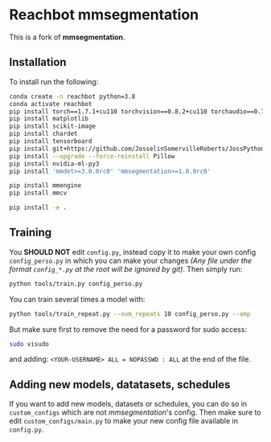 # Reachbot mmsegmentation

This is a fork of **mmsegmentation**.

## Installation

To install run the following:
```bash
conda create -n reachbot python=3.8
conda activate reachbot
pip install torch==1.7.1+cu110 torchvision==0.8.2+cu110 torchaudio==0.7.2 -f https://download.pytorch.org/whl/torch_stable.html
pip install matplotlib
pip install scikit-image
pip install chardet
pip install tensorboard
pip install git+https://github.com/JosselinSomervilleRoberts/JossPythonToolbox.git
pip install --upgrade --force-reinstall Pillow
pip install nvidia-ml-py3
pip install 'mmdet>=3.0.0rc0' 'mmsegmentation>=1.0.0rc0'

pip install mmengine
pip install mmcv

pip install -e .
```

## Training

You **SHOULD NOT** edit `config.py`, instead copy it to make your own config `config_perso.py` in which you can make your changes *(Any file under the format `config_*.py` at the root will be ignored by git)*.
Then simply run:
```bash
python tools/train.py config_perso.py
```
You can train several times a model with:
```bash
python tools/train_repeat.py --num_repeats 10 config_perso.py --amp
```
But make sure first to remove the need for a password for sudo access:
```bash
sudo visudo
```
and adding: `<YOUR-USERNAME> ALL = NOPASSWD : ALL` at the end of the file.

## Adding new models, datatasets, schedules

If you want to add new models, datasets or schedules, you can do so in `custom_configs` which are not *mmsegmentation*'s config. Then make sure to edit `custom_configs/main.py` to make your new config file available in `config.py`.